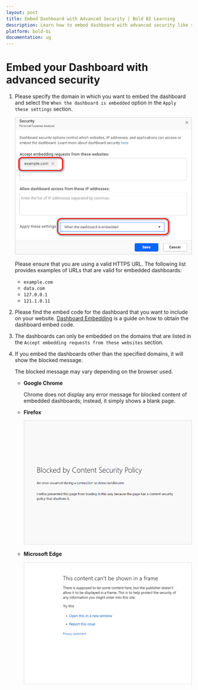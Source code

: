 ```yaml
---
layout: post
title: Embed Dashboard with Advanced Security | Bold BI Learning
description: Learn how to embed dashboard with advanced security like restricting embedded dashboard access to specific domains or IP addresses.
platform: bold-bi
documentation: ug
---
```


# Embed your Dashboard with advanced security

1. Please specify the domain in which you want to embed the dashboard and select the `When the dashboard is embedded` option in the `Apply these settings` section.

    ![Update Embed settings](/static/assets/iFrame-based/images/update-embed-settings.png)

    Please ensure that you are using a valid HTTPS URL. The following list provides examples of URLs that are valid for embedded dashboards:

      * `example.com`
      * `data.com`
      * `127.0.0.1`
      * `121.1.0.11`

2. Please find the embed code for the dashboard that you want to include on your website. [Dashboard Embedding](/embedding-options/iframe-embedding/embedding-a-dashboard/) is a guide on how to obtain the dashboard embed code.

3. The dashboards can only be embedded on the domains that are listed in the `Accept embedding requests from these websites` section.

4. If you embed the dashboards other than the specified domains, it will show the blocked message.  

    The blocked message may vary depending on the browser used.

    * **Google Chrome**

        Chrome does not display any error message for blocked content of embedded dashboards; instead, it simply shows a blank page.

    * **Firefox**

        ![firefox error page](/static/assets/iFrame-based/images/content-blocked-firefox.png)

    * **Microsoft Edge**

        ![Edge error page](/static/assets/iFrame-based/images/content-blocked-edge.png)